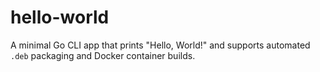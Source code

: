 # hello-world

A minimal Go CLI app that prints "Hello, World!" and supports automated `.deb` packaging and Docker container builds.
